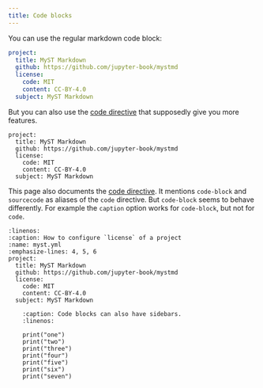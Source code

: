```yaml
---
title: Code blocks
---
```


You can use the regular markdown code block:

```yaml
project:
  title: MyST Markdown
  github: https://github.com/jupyter-book/mystmd
  license:
    code: MIT
    content: CC-BY-4.0
  subject: MyST Markdown
```

But you can also use the [code directive](https://mystmd.org/guide/code) that supposedly give you more features.

```{code} yaml
project:
  title: MyST Markdown
  github: https://github.com/jupyter-book/mystmd
  license:
    code: MIT
    content: CC-BY-4.0
  subject: MyST Markdown
```

This page also documents the [code directive](https://mystmd.org/guide/directives). It mentions `code-block` and `sourcecode` as aliases of the `code` directive. But `code-block` seems to behave differently. For example the `caption` option works for `code-block`, but not for `code`.

```{code-block} yaml
:linenos:
:caption: How to configure `license` of a project
:name: myst.yml
:emphasize-lines: 4, 5, 6
project:
  title: MyST Markdown
  github: https://github.com/jupyter-book/mystmd
  license:
    code: MIT
    content: CC-BY-4.0
  subject: MyST Markdown
```

```{code-block} python
    :caption: Code blocks can also have sidebars.
    :linenos:

    print("one")
    print("two")
    print("three")
    print("four")
    print("five")
    print("six")
    print("seven")
```
